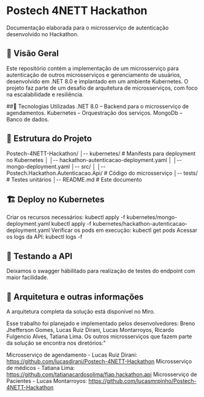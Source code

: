 # Postech 4NETT Hackathon
Documentação elaborada para o microsserviço de autenticação desenvolvido no Hackathon.

## 📌 Visão Geral
Este repositório contém a implementação de um microsserviço para autenticação de outros microsserviços e gerenciamento de usuários, desenvolvido em .NET 8.0 e implantado em um ambiente Kubernetes. O projeto faz parte de um desafio de arquitetura de microsserviços, com foco na escalabilidade e resiliência.

##🚀 Tecnologias Utilizadas
.NET 8.0 – Backend para o microsserviço de agendamentos.
Kubernetes – Orquestração dos serviços.
MongoDb – Banco de dados.

## 📂 Estrutura do Projeto
Postech-4NETT-Hackathon/
│-- kubernetes/                  # Manifests para deployment no Kubernetes
│   │-- hackathon-autenticacao-deployment.yaml
│   │-- mongo-deployment.yaml
│-- src/
│   │-- Postech.Hackathon.Autenticacao.Api/  # Código do microsserviço
│-- tests/                        # Testes unitários
│-- README.md                     # Este documento

## 🏗️ Deploy no Kubernetes
Criar os recursos necessários:
kubectl apply -f kubernetes/mongo-deployment.yaml
kubectl apply -f kubernetes/hackathon-autenticacao-deployment.yaml
Verificar os pods em execução:
kubectl get pods
Acessar os logs da API:
kubectl logs -f <nome-do-pod>

## 🔗 Testando a API
Deixamos o swagger hábilitado para realização de testes do endpoint com maior facilidade.

## 📜 Arquitetura e outras informações
A arquitetura completa da solução está disponível no Miro.

Esse trabalho foi planejado e implementado pelos desenvolvedores: Breno Jhefferson Gomes, Lucas Ruiz Dirani,  Lucas Montarroyos, Ricardo Fulgencio Alves, Tatiana Lima.
Os outros microsserviços que fazem parte da solução se encontra nos diretórios:"

Microsserviço de agendamento - Lucas Ruiz Dirani: https://github.com/lucasdirani/Postech-4NETT-Hackathon
Microsserviço de médicos - Tatiana Lima: https://github.com/tatianacardosolima/fiap.hackathon.api
Microsserviço de Pacientes - Lucas Montarroyos: https://github.com/lucasmrpinho/Postech-4NETT-Hackathon
